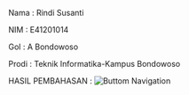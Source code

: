 Nama  : Rindi Susanti

NIM   : E41201014

Gol   : A Bondowoso

Prodi : Teknik Informatika-Kampus Bondowoso

HASIL PEMBAHASAN :
![Buttom Navigation](https://user-images.githubusercontent.com/80673338/137072933-56c45815-513a-4d47-bb9a-8a5a99e939e8.png)
